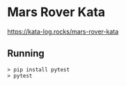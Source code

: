 # Mars Rover Kata

<https://kata-log.rocks/mars-rover-kata>

## Running

```
> pip install pytest
> pytest
```
